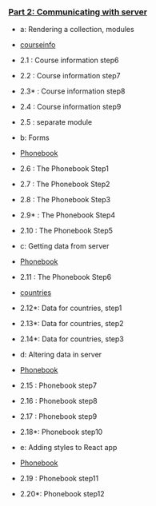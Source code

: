 ### [Part 2: Communicating with server](../../tree/main/part2)

- a: Rendering a collection, modules
- [courseinfo](../../../tree/main/part2/courseinfo)
- 2.1  : Course information step6
- 2.2  : Course information step7
- 2.3* : Course information step8
- 2.4  : Course information step9
- 2.5  : separate module

- b: Forms
- [Phonebook]()
- 2.6  : The Phonebook Step1
- 2.7  : The Phonebook Step2
- 2.8  : The Phonebook Step3
- 2.9* : The Phonebook Step4
- 2.10 : The Phonebook Step5

- c: Getting data from server
- [Phonebook]()
- 2.11 : The Phonebook Step6
- [countries]()
- 2.12*: Data for countries, step1
- 2.13*: Data for countries, step2
- 2.14*: Data for countries, step3

- d: Altering data in server
- [Phonebook]()
- 2.15 : Phonebook step7
- 2.16 : Phonebook step8
- 2.17 : Phonebook step9
- 2.18*: Phonebook step10

- e: Adding styles to React app
- [Phonebook]()
- 2.19 : Phonebook step11
- 2.20*: Phonebook step12

